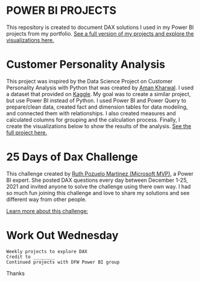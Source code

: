# POWER BI PROJECTS
    
This repository is created to document DAX solutions I used in my Power BI projects from my portfolio.  [See a full version of my projects and explore the visualizations here.](https://sirishultz.com/)


# Customer Personality Analysis

This project was inspired by the Data Science Project on Customer Personality Analysis with Python that was created by [Aman Kharwal](https://thecleverprogrammer.com/2021/02/08/customer-personality-analysis-with-python/). I used a dataset that provided on [Kaggle](https://www.kaggle.com/imakash3011/customer-personality-analysis). My goal was to create a similar project, but use Power BI instead of Python. I used Power BI and Power Query to prepare/clean data, created fact and dimension tables for data modeling, and connected them with relationships. I also created measures and calculated columns for grouping and the calculation process. Finally, I create the visualizations below to show the results of the analysis. [See the full project here.](https://sirishultz.com/portfolio/customer-personality-analysis)

     


# 25 Days of Dax Challenge

This challenge created by [Ruth Pozuelo Martinez (Microsoft MVP)](https://mvp.microsoft.com/en-us/PublicProfile/5002323), a Power BI expert.  She posted DAX questions every day between December 1-25, 2021 and invited anyone to solve the challenge using there own way. I had so much fun joining this challenge and love to share my solutions and see different way from other people.
 
[Learn more about this challenge:](https://curbal.com/25-days-of-dax-fridays-challenge)
 


# Work Out Wednesday

    Weekly projects to explore DAX
    Credit to ________
    Continued projects with DFW Power BI group
    
Thanks 

